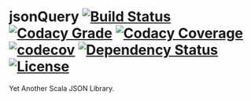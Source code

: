 # jsonQuery [![Build Status](https://travis-ci.org/hawkw/jsonQuery.svg?branch=master)](https://travis-ci.org/hawkw/jsonQuery) [![Codacy Grade](https://api.codacy.com/project/badge/Grade/bc85c2bea2af428d83b18b6fd34d5645)](https://www.codacy.com/app/hawk/jsonQuery?utm_source=github.com&amp;utm_medium=referral&amp;utm_content=hawkw/jsonQuery&amp;utm_campaign=Badge_Grade) [![Codacy Coverage](https://api.codacy.com/project/badge/Coverage/bc85c2bea2af428d83b18b6fd34d5645)](https://www.codacy.com/app/hawk/jsonQuery?utm_source=github.com&amp;utm_medium=referral&amp;utm_content=hawkw/jsonQuery&amp;utm_campaign=Badge_Coverage) [![codecov](https://codecov.io/gh/hawkw/jsonQuery/branch/master/graph/badge.svg)](https://codecov.io/gh/hawkw/jsonQuery) [![Dependency Status](https://www.versioneye.com/user/projects/579242c7b7463b003b181878/badge.svg?style=flat)](https://www.versioneye.com/user/projects/579242c7b7463b003b181878) [![License](http://img.shields.io/:license-mit-blue.svg?style=flat)](http://doge.mit-license.org) 
Yet Another Scala JSON Library.
